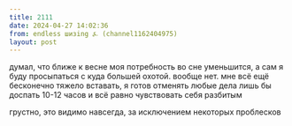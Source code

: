```yaml
---
title: 2111
date: 2024-04-27 14:02:36
from: endless шизing ⍼ (channel1162404975)
layout: post
---
```


думал, что ближе к весне моя потребность во сне уменьшится, а сам я буду просыпаться с куда большей охотой. вообще нет.
мне всё ещё бесконечно тяжело вставать, я готов отменять любые дела лишь бы доспать 10-12 часов и всё равно чувствовать себя разбитым

грустно, это видимо навсегда, за исключением некоторых проблесков
